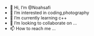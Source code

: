 - 👋 Hi, I’m @Noahsafi
- 👀 I’m interested in coding,photography
- 🌱 I’m currently learning c++
- 💞️ I’m looking to collaborate on ...
- 📫 How to reach me ...

<!---
Noahsafi/Noahsafi is a ✨ special ✨ repository because its `README.md` (this file) appears on your GitHub profile.
You can click the Preview link to take a look at your changes.
--->
